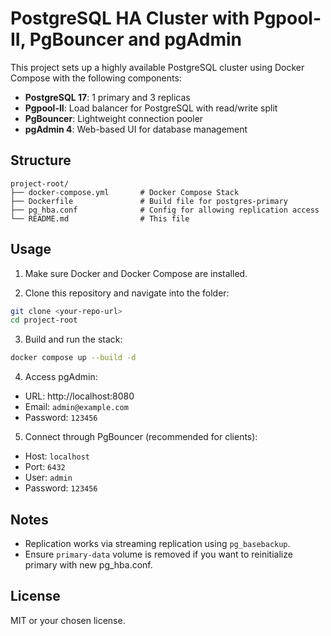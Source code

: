 # PostgreSQL HA Cluster with Pgpool-II, PgBouncer and pgAdmin

This project sets up a highly available PostgreSQL cluster using Docker Compose with the following components:

- **PostgreSQL 17**: 1 primary and 3 replicas
- **Pgpool-II**: Load balancer for PostgreSQL with read/write split
- **PgBouncer**: Lightweight connection pooler
- **pgAdmin 4**: Web-based UI for database management

## Structure
```
project-root/
├── docker-compose.yml       # Docker Compose Stack
├── Dockerfile               # Build file for postgres-primary
├── pg_hba.conf              # Config for allowing replication access
└── README.md                # This file
```

## Usage
1. Make sure Docker and Docker Compose are installed.

2. Clone this repository and navigate into the folder:
```bash
git clone <your-repo-url>
cd project-root
```

3. Build and run the stack:
```bash
docker compose up --build -d
```

4. Access pgAdmin:
- URL: http://localhost:8080
- Email: `admin@example.com`
- Password: `123456`

5. Connect through PgBouncer (recommended for clients):
- Host: `localhost`
- Port: `6432`
- User: `admin`
- Password: `123456`

## Notes
- Replication works via streaming replication using `pg_basebackup`.
- Ensure `primary-data` volume is removed if you want to reinitialize primary with new pg_hba.conf.

## License
MIT or your chosen license.
